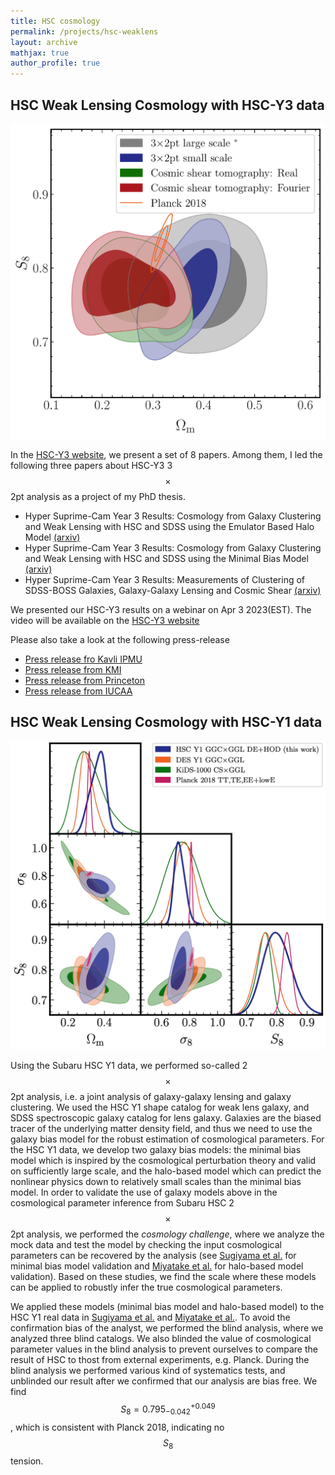 ```yaml
---
title: HSC cosmology
permalink: /projects/hsc-weaklens
layout: archive
mathjax: true
author_profile: true
---
```


## HSC Weak Lensing Cosmology with HSC-Y3 data
![hsc-weaklens-y3](/assets/images/hscweaklensy3all.png)

In the [HSC-Y3 website](https://hsc-release.mtk.nao.ac.jp/doc/index.php/wly3/), we present a set of 8 papers. Among them, I led the following three papers about HSC-Y3 3$$\times$$2pt analysis as a project of my PhD thesis.
- Hyper Suprime-Cam Year 3 Results: Cosmology from Galaxy Clustering and Weak Lensing with HSC and SDSS using the Emulator Based Halo Model [(arxiv)](https://arxiv.org/abs/2304.00704)
- Hyper Suprime-Cam Year 3 Results: Cosmology from Galaxy Clustering and Weak Lensing with HSC and SDSS using the Minimal Bias Model [(arxiv)](https://arxiv.org/abs/2304.00705)
- Hyper Suprime-Cam Year 3 Results: Measurements of Clustering of SDSS-BOSS Galaxies, Galaxy-Galaxy Lensing and Cosmic Shear [(arxiv)](https://arxiv.org/abs/2304.00703)

We presented our HSC-Y3 results on a webinar on Apr 3 2023(EST). The video will be available on the [HSC-Y3 website](https://hsc-release.mtk.nao.ac.jp/doc/index.php/wly3/)

Please also take a look at the following press-release
- [Press release fro Kavli IPMU](https://www.ipmu.jp/en/20230404-darkmatter)
- [Press release from KMI](https://www.nagoya-u.ac.jp/researchinfo/result/2023/04/---hsc.html)
- [Press release from Princeton](https://www.princeton.edu/news/2023/04/03/how-see-invisible-using-dark-matter-distribution-test-our-cosmological-model)
- [Press release from IUCAA](https://web.iucaa.in/news/GLIDM/)

## HSC Weak Lensing Cosmology with HSC-Y1 data 
![hsc-weaklens-y1](/assets/images/hscweaklensy1.jpg)

Using the Subaru HSC Y1 data, we performed so-called 2$$\times$$2pt analysis, i.e. a joint analysis of galaxy-galaxy lensing and galaxy clustering.
We used the HSC Y1 shape catalog for weak lens galaxy, and SDSS spectroscopic galaxy catalog for lens galaxy.
Galaxies are the biased tracer of the underlying matter density field, and thus we need to use the galaxy bias model for the robust estimation of cosmological parameters.
For the HSC Y1 data, we develop two galaxy bias models: the minimal bias model which is inspired by the cosmological perturbation theory and valid on sufficiently large scale, and the halo-based model which can predict the nonlinear physics down to relatively small scales than the minimal bias model.
In order to validate the use of galaxy models above in the cosmological parameter inference from Subaru HSC 2$$\times$$2pt analysis, we performed the _cosmology challenge_, where we analyze the mock data and test the model by checking the input cosmological parameters can be recovered by the analysis (see [Sugiyama et al.](https://arxiv.org/abs/2008.06873) for minimal bias model validation and [Miyatake et al.](https://arxiv.org/abs/2101.00113) for halo-based model validation).
Based on these studies, we find the scale where these models can be applied to robustly infer the true cosmological parameters.

We applied these models (minimal bias model and halo-based model) to the HSC Y1 real data in [Sugiyama et al.](https://arxiv.org/abs/2111.10966) and [Miyatake et al.](https://arxiv.org/abs/2111.02419).
To avoid the confirmation bias of the analyst, we performed the blind analysis, where we analyzed three blind catalogs. We also blinded the value of cosmological parameter values in the blind analysis to prevent ourselves to compare the result of HSC to thost from external experiments, e.g. Planck.
During the blind analysis we performed various kind of systematics tests, and unblinded our result after we confirmed that our analysis are bias free.
We find $$S_8=0.795^{+0.049}_{−0.042}$$, which is consistent with Planck 2018, indicating no $$S_8$$ tension.
